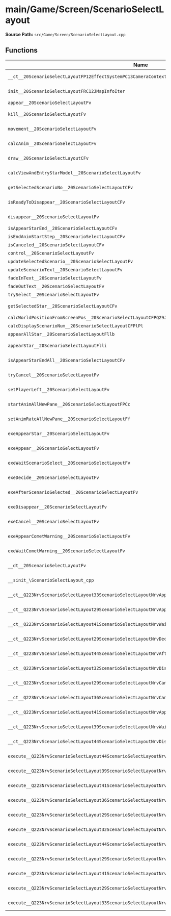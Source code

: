 # main/Game/Screen/ScenarioSelectLayout

**Source Path:** `src/Game/Screen/ScenarioSelectLayout.cpp`

## Functions

| Name | Address | Match % |
|------|---------|---------|
| `__ct__20ScenarioSelectLayoutFP12EffectSystemPC13CameraContext` | `0x8037DCAC` | :white_check_mark: (100.0%) |
| `init__20ScenarioSelectLayoutFRC12JMapInfoIter` | `0x8037DD84` | :white_check_mark: (100.0%) |
| `appear__20ScenarioSelectLayoutFv` | `0x8037E028` | :x: (0.0%) |
| `kill__20ScenarioSelectLayoutFv` | `0x8037E420` | :white_check_mark: (100.0%) |
| `movement__20ScenarioSelectLayoutFv` | `0x8037E4BC` | :white_check_mark: (100.0%) |
| `calcAnim__20ScenarioSelectLayoutFv` | `0x8037E548` | :white_check_mark: (100.0%) |
| `draw__20ScenarioSelectLayoutCFv` | `0x8037E5D4` | :white_check_mark: (100.0%) |
| `calcViewAndEntryStarModel__20ScenarioSelectLayoutFv` | `0x8037E614` | :white_check_mark: (100.0%) |
| `getSelectedScenarioNo__20ScenarioSelectLayoutCFv` | `0x8037E688` | :white_check_mark: (100.0%) |
| `isReadyToDisappear__20ScenarioSelectLayoutCFv` | `0x8037E690` | :white_check_mark: (100.0%) |
| `disappear__20ScenarioSelectLayoutFv` | `0x8037E6DC` | :white_check_mark: (100.0%) |
| `isAppearStarEnd__20ScenarioSelectLayoutCFv` | `0x8037E6E4` | :x: (0.0%) |
| `isEndAnimStartStep__20ScenarioSelectLayoutCFv` | `0x8037E77C` | :x: (0.0%) |
| `isCanceled__20ScenarioSelectLayoutCFv` | `0x8037E7DC` | :x: (0.0%) |
| `control__20ScenarioSelectLayoutFv` | `0x8037E83C` | :x: (0.0%) |
| `updateSelectedScenario__20ScenarioSelectLayoutFv` | `0x8037E894` | :x: (0.0%) |
| `updateScenarioText__20ScenarioSelectLayoutFv` | `0x8037E964` | :x: (0.0%) |
| `fadeInText__20ScenarioSelectLayoutFv` | `0x8037EA7C` | :x: (0.0%) |
| `fadeOutText__20ScenarioSelectLayoutFv` | `0x8037EC08` | :x: (0.0%) |
| `trySelect__20ScenarioSelectLayoutFv` | `0x8037ECDC` | :x: (0.0%) |
| `getSelectedStar__20ScenarioSelectLayoutCFv` | `0x8037ED7C` | :white_check_mark: (100.0%) |
| `calcWorldPositionFromScreenPos__20ScenarioSelectLayoutCFPQ29JGeometry8TVec3<f>RCQ29JGeometry8TVec2<f>f` | `0x8037EDC4` | :x: (0.0%) |
| `calcDisplayScenarioNum__20ScenarioSelectLayoutCFPlPl` | `0x8037EFD8` | :x: (0.0%) |
| `appearAllStar__20ScenarioSelectLayoutFllb` | `0x8037F0DC` | :x: (0.0%) |
| `appearStar__20ScenarioSelectLayoutFlli` | `0x8037F1FC` | :white_check_mark: (100.0%) |
| `isAppearStarEndAll__20ScenarioSelectLayoutCFv` | `0x8037F29C` | :white_check_mark: (100.0%) |
| `tryCancel__20ScenarioSelectLayoutFv` | `0x8037F310` | :white_check_mark: (100.0%) |
| `setPlayerLeft__20ScenarioSelectLayoutFv` | `0x8037F39C` | :x: (80.0%) |
| `startAnimAllNewPane__20ScenarioSelectLayoutFPCc` | `0x8037F414` | :white_check_mark: (100.0%) |
| `setAnimRateAllNewPane__20ScenarioSelectLayoutFf` | `0x8037F4A4` | :white_check_mark: (100.0%) |
| `exeAppearStar__20ScenarioSelectLayoutFv` | `0x8037F538` | :x: (96.0%) |
| `exeAppear__20ScenarioSelectLayoutFv` | `0x8037F664` | :white_check_mark: (100.0%) |
| `exeWaitScenarioSelect__20ScenarioSelectLayoutFv` | `0x8037F6E8` | :x: (92.9%) |
| `exeDecide__20ScenarioSelectLayoutFv` | `0x8037F7C8` | :white_check_mark: (100.0%) |
| `exeAfterScenarioSelected__20ScenarioSelectLayoutFv` | `0x8037F88C` | :x: (98.4%) |
| `exeDisappear__20ScenarioSelectLayoutFv` | `0x8037F98C` | :white_check_mark: (100.0%) |
| `exeCancel__20ScenarioSelectLayoutFv` | `0x8037FA60` | :white_check_mark: (100.0%) |
| `exeAppearCometWarning__20ScenarioSelectLayoutFv` | `0x8037FAD0` | :x: (93.5%) |
| `exeWaitCometWarning__20ScenarioSelectLayoutFv` | `0x8037FBC8` | :x: (94.1%) |
| `__dt__20ScenarioSelectLayoutFv` | `0x8037FC50` | :white_check_mark: (100.0%) |
| `__sinit_\ScenarioSelectLayout_cpp` | `0x8037FCAC` | :white_check_mark: (100.0%) |
| `__ct__Q223NrvScenarioSelectLayout33ScenarioSelectLayoutNrvAppearStarFv` | `0x8037FD20` | :white_check_mark: (100.0%) |
| `__ct__Q223NrvScenarioSelectLayout29ScenarioSelectLayoutNrvAppearFv` | `0x8037FD30` | :white_check_mark: (100.0%) |
| `__ct__Q223NrvScenarioSelectLayout41ScenarioSelectLayoutNrvWaitScenarioSelectFv` | `0x8037FD40` | :white_check_mark: (100.0%) |
| `__ct__Q223NrvScenarioSelectLayout29ScenarioSelectLayoutNrvDecideFv` | `0x8037FD50` | :white_check_mark: (100.0%) |
| `__ct__Q223NrvScenarioSelectLayout44ScenarioSelectLayoutNrvAfterScenarioSelectedFv` | `0x8037FD60` | :white_check_mark: (100.0%) |
| `__ct__Q223NrvScenarioSelectLayout32ScenarioSelectLayoutNrvDisappearFv` | `0x8037FD70` | :white_check_mark: (100.0%) |
| `__ct__Q223NrvScenarioSelectLayout29ScenarioSelectLayoutNrvCancelFv` | `0x8037FD80` | :white_check_mark: (100.0%) |
| `__ct__Q223NrvScenarioSelectLayout36ScenarioSelectLayoutNrvCancelFadeOutFv` | `0x8037FD90` | :white_check_mark: (100.0%) |
| `__ct__Q223NrvScenarioSelectLayout41ScenarioSelectLayoutNrvAppearCometWarningFv` | `0x8037FDA0` | :white_check_mark: (100.0%) |
| `__ct__Q223NrvScenarioSelectLayout39ScenarioSelectLayoutNrvWaitCometWarningFv` | `0x8037FDB0` | :white_check_mark: (100.0%) |
| `__ct__Q223NrvScenarioSelectLayout44ScenarioSelectLayoutNrvDisappearCometWarningFv` | `0x8037FDC0` | :white_check_mark: (100.0%) |
| `execute__Q223NrvScenarioSelectLayout44ScenarioSelectLayoutNrvDisappearCometWarningCFP5Spine` | `0x8037FDD0` | :white_check_mark: (100.0%) |
| `execute__Q223NrvScenarioSelectLayout39ScenarioSelectLayoutNrvWaitCometWarningCFP5Spine` | `0x8037FE30` | :white_check_mark: (100.0%) |
| `execute__Q223NrvScenarioSelectLayout41ScenarioSelectLayoutNrvAppearCometWarningCFP5Spine` | `0x8037FE38` | :white_check_mark: (100.0%) |
| `execute__Q223NrvScenarioSelectLayout36ScenarioSelectLayoutNrvCancelFadeOutCFP5Spine` | `0x8037FE40` | :white_check_mark: (100.0%) |
| `execute__Q223NrvScenarioSelectLayout29ScenarioSelectLayoutNrvCancelCFP5Spine` | `0x8037FE54` | :white_check_mark: (100.0%) |
| `execute__Q223NrvScenarioSelectLayout32ScenarioSelectLayoutNrvDisappearCFP5Spine` | `0x8037FE5C` | :white_check_mark: (100.0%) |
| `execute__Q223NrvScenarioSelectLayout44ScenarioSelectLayoutNrvAfterScenarioSelectedCFP5Spine` | `0x8037FE64` | :white_check_mark: (100.0%) |
| `execute__Q223NrvScenarioSelectLayout29ScenarioSelectLayoutNrvDecideCFP5Spine` | `0x8037FE6C` | :white_check_mark: (100.0%) |
| `execute__Q223NrvScenarioSelectLayout41ScenarioSelectLayoutNrvWaitScenarioSelectCFP5Spine` | `0x8037FE74` | :white_check_mark: (100.0%) |
| `execute__Q223NrvScenarioSelectLayout29ScenarioSelectLayoutNrvAppearCFP5Spine` | `0x8037FE7C` | :white_check_mark: (100.0%) |
| `execute__Q223NrvScenarioSelectLayout33ScenarioSelectLayoutNrvAppearStarCFP5Spine` | `0x8037FE84` | :white_check_mark: (100.0%) |